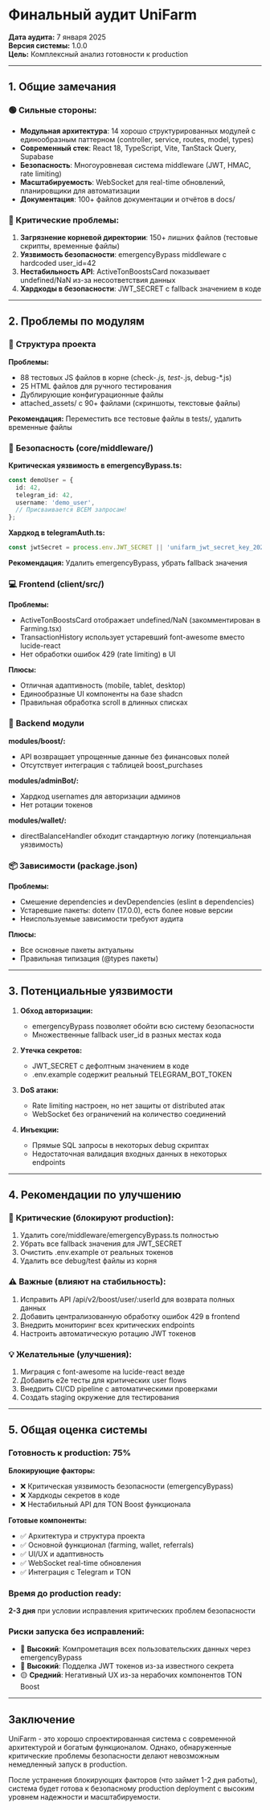 # Финальный аудит UniFarm

**Дата аудита:** 7 января 2025  
**Версия системы:** 1.0.0  
**Цель:** Комплексный анализ готовности к production  

---

## 1. Общие замечания

### 🟢 Сильные стороны:
- **Модульная архитектура**: 14 хорошо структурированных модулей с единообразным паттерном (controller, service, routes, model, types)
- **Современный стек**: React 18, TypeScript, Vite, TanStack Query, Supabase
- **Безопасность**: Многоуровневая система middleware (JWT, HMAC, rate limiting)
- **Масштабируемость**: WebSocket для real-time обновлений, планировщики для автоматизации
- **Документация**: 100+ файлов документации и отчётов в docs/

### 🔴 Критические проблемы:
1. **Загрязнение корневой директории**: 150+ лишних файлов (тестовые скрипты, временные файлы)
2. **Уязвимость безопасности**: emergencyBypass middleware с hardcoded user_id=42
3. **Нестабильность API**: ActiveTonBoostsCard показывает undefined/NaN из-за несоответствия данных
4. **Хардкоды в безопасности**: JWT_SECRET с fallback значением в коде

---

## 2. Проблемы по модулям

### 📁 **Структура проекта**
**Проблемы:**
- 88 тестовых JS файлов в корне (check-*.js, test-*.js, debug-*.js)
- 25 HTML файлов для ручного тестирования
- Дублирующие конфигурационные файлы
- attached_assets/ с 90+ файлами (скриншоты, текстовые файлы)

**Рекомендация:** Переместить все тестовые файлы в tests/, удалить временные файлы

### 🔐 **Безопасность (core/middleware/)**
**Критическая уязвимость в emergencyBypass.ts:**
```typescript
const demoUser = {
  id: 42,
  telegram_id: 42,
  username: 'demo_user',
  // Присваивается ВСЕМ запросам!
};
```

**Хардкод в telegramAuth.ts:**
```typescript
const jwtSecret = process.env.JWT_SECRET || 'unifarm_jwt_secret_key_2025_production';
```

**Рекомендация:** Удалить emergencyBypass, убрать fallback значения

### 💻 **Frontend (client/src/)**
**Проблемы:**
- ActiveTonBoostsCard отображает undefined/NaN (закомментирован в Farming.tsx)
- TransactionHistory использует устаревший font-awesome вместо lucide-react
- Нет обработки ошибок 429 (rate limiting) в UI

**Плюсы:**
- Отличная адаптивность (mobile, tablet, desktop)
- Единообразные UI компоненты на базе shadcn
- Правильная обработка scroll в длинных списках

### 🔌 **Backend модули**
**modules/boost/:**
- API возвращает упрощенные данные без финансовых полей
- Отсутствует интеграция с таблицей boost_purchases

**modules/adminBot/:**
- Хардкод usernames для авторизации админов
- Нет ротации токенов

**modules/wallet/:**
- directBalanceHandler обходит стандартную логику (потенциальная уязвимость)

### 📦 **Зависимости (package.json)**
**Проблемы:**
- Смешение dependencies и devDependencies (eslint в dependencies)
- Устаревшие пакеты: dotenv (17.0.0), есть более новые версии
- Неиспользуемые зависимости требуют аудита

**Плюсы:**
- Все основные пакеты актуальны
- Правильная типизация (@types пакеты)

---

## 3. Потенциальные уязвимости

1. **Обход авторизации:**
   - emergencyBypass позволяет обойти всю систему безопасности
   - Множественные fallback user_id в разных местах кода

2. **Утечка секретов:**
   - JWT_SECRET с дефолтным значением в коде
   - .env.example содержит реальный TELEGRAM_BOT_TOKEN

3. **DoS атаки:**
   - Rate limiting настроен, но нет защиты от distributed атак
   - WebSocket без ограничений на количество соединений

4. **Инъекции:**
   - Прямые SQL запросы в некоторых debug скриптах
   - Недостаточная валидация входных данных в некоторых endpoints

---

## 4. Рекомендации по улучшению

### 🚨 **Критические (блокируют production):**
1. Удалить core/middleware/emergencyBypass.ts полностью
2. Убрать все fallback значения для JWT_SECRET
3. Очистить .env.example от реальных токенов
4. Удалить все debug/test файлы из корня

### ⚠️ **Важные (влияют на стабильность):**
1. Исправить API /api/v2/boost/user/:userId для возврата полных данных
2. Добавить централизованную обработку ошибок 429 в frontend
3. Внедрить мониторинг всех критических endpoints
4. Настроить автоматическую ротацию JWT токенов

### 💡 **Желательные (улучшения):**
1. Миграция с font-awesome на lucide-react везде
2. Добавить e2e тесты для критических user flows
3. Внедрить CI/CD pipeline с автоматическими проверками
4. Создать staging окружение для тестирования

---

## 5. Общая оценка системы

### Готовность к production: **75%**

**Блокирующие факторы:**
- ❌ Критическая уязвимость безопасности (emergencyBypass)
- ❌ Хардкоды секретов в коде
- ❌ Нестабильный API для TON Boost функционала

**Готовые компоненты:**
- ✅ Архитектура и структура проекта
- ✅ Основной функционал (farming, wallet, referrals)
- ✅ UI/UX и адаптивность
- ✅ WebSocket real-time обновления
- ✅ Интеграция с Telegram и TON

### Время до production ready: 
**2-3 дня** при условии исправления критических проблем безопасности

### Риски запуска без исправлений:
- 🔴 **Высокий**: Компрометация всех пользовательских данных через emergencyBypass
- 🔴 **Высокий**: Подделка JWT токенов из-за известного секрета
- 🟡 **Средний**: Негативный UX из-за нерабочих компонентов TON Boost

---

## Заключение

UniFarm - это хорошо спроектированная система с современной архитектурой и богатым функционалом. Однако, обнаруженные критические проблемы безопасности делают невозможным немедленный запуск в production. 

После устранения блокирующих факторов (что займет 1-2 дня работы), система будет готова к безопасному production deployment с высоким уровнем надежности и масштабируемости.